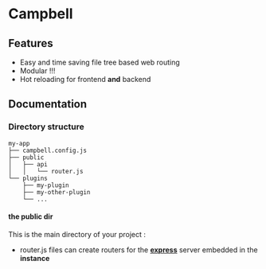 # Campbell

## Features

- Easy and time saving file tree based web routing
- Modular !!!
- Hot reloading for frontend **and** backend

## Documentation

### Directory structure

```
my-app
├── campbell.config.js
├── public
│   ├── api
│   │   └── router.js
└── plugins
    ├── my-plugin
    ├── my-other-plugin
    └── ...
```

#### the public dir

This is the main directory of your project :

- router.js files can create routers for the [**express**]("https://expressjs.com/") server embedded in the **instance**
